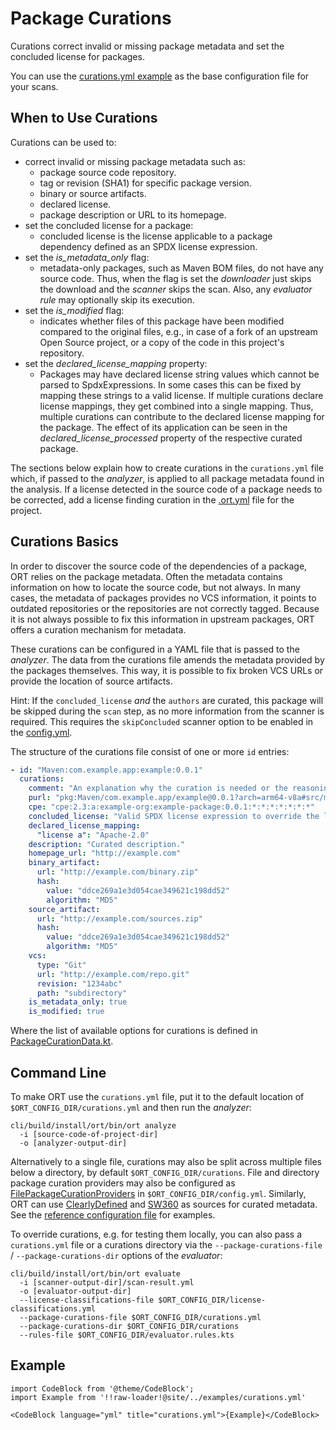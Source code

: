 # Package Curations

Curations correct invalid or missing package metadata and set the concluded license for packages.

You can use the [curations.yml example](#example) as the base configuration file for your scans.

## When to Use Curations

Curations can be used to:

* correct invalid or missing package metadata such as:
  * package source code repository.
  * tag or revision (SHA1) for specific package version.
  * binary or source artifacts.
  * declared license.
  * package description or URL to its homepage.
* set the concluded license for a package:
  * concluded license is the license applicable to a package dependency defined as an SPDX license expression.
* set the *is_metadata_only* flag:
  * metadata-only packages, such as Maven BOM files, do not have any source code. Thus, when the flag is set the
    *downloader* just skips the download and the *scanner* skips the scan. Also, any *evaluator rule* may optionally
    skip its execution.
* set the *is_modified* flag:
  * indicates whether files of this package have been modified compared to the original files, e.g., in case of a fork
    of an upstream Open Source project, or a copy of the code in this project's repository.
* set the *declared_license_mapping* property:
  * Packages may have declared license string values which cannot be parsed to SpdxExpressions. In some cases this can
    be fixed by mapping these strings to a valid license. If multiple curations declare license mappings, they get
    combined into a single mapping. Thus, multiple curations can contribute to the declared license mapping for the
    package. The effect of its application can be seen in the *declared_license_processed* property of the respective
    curated package.

The sections below explain how to create curations in the `curations.yml` file which,
if passed to the *analyzer*, is applied to all package metadata found in the analysis.
If a license detected in the source code of a package needs to be corrected, add
a license finding curation in the [.ort.yml](ort-yml.md#curations) file for the project.

## Curations Basics

In order to discover the source code of the dependencies of a package, ORT relies on the package metadata. Often the
metadata contains information on how to locate the source code, but not always. In many cases, the metadata of packages
provides no VCS information, it points to outdated repositories or the repositories are not correctly tagged. Because it
is not always possible to fix this information in upstream packages, ORT offers a curation mechanism for metadata.

These curations can be configured in a YAML file that is passed to the *analyzer*. The data from the curations file
amends the metadata provided by the packages themselves. This way, it is possible to fix broken VCS URLs or provide the
location of source artifacts.

Hint: If the `concluded_license` *and* the `authors` are curated, this package will be skipped during the `scan` step,
as no more information from the scanner is required. This requires the `skipConcluded` scanner option to be enabled in
the [config.yml](../getting-started/usage.md#ort-configuration-file).

The structure of the curations file consist of one or more `id` entries:

```yaml
- id: "Maven:com.example.app:example:0.0.1"
  curations:
    comment: "An explanation why the curation is needed or the reasoning for a license conclusion"
    purl: "pkg:Maven/com.example.app/example@0.0.1?arch=arm64-v8a#src/main"
    cpe: "cpe:2.3:a:example-org:example-package:0.0.1:*:*:*:*:*:*:*"
    concluded_license: "Valid SPDX license expression to override the license findings."
    declared_license_mapping:
      "license a": "Apache-2.0"
    description: "Curated description."
    homepage_url: "http://example.com"
    binary_artifact:
      url: "http://example.com/binary.zip"
      hash: 
        value: "ddce269a1e3d054cae349621c198dd52"
        algorithm: "MD5"
    source_artifact:
      url: "http://example.com/sources.zip"
      hash: 
        value: "ddce269a1e3d054cae349621c198dd52"
        algorithm: "MD5"
    vcs:
      type: "Git"
      url: "http://example.com/repo.git"
      revision: "1234abc"
      path: "subdirectory"
    is_metadata_only: true
    is_modified: true
```

Where the list of available options for curations is defined in
[PackageCurationData.kt](https://github.com/oss-review-toolkit/ort/blob/main/model/src/main/kotlin/PackageCurationData.kt).

## Command Line

To make ORT use the `curations.yml` file, put it to the default location of `$ORT_CONFIG_DIR/curations.yml` and then run
the *analyzer*:

```shell
cli/build/install/ort/bin/ort analyze
  -i [source-code-of-project-dir]
  -o [analyzer-output-dir]
```

Alternatively to a single file, curations may also be split across multiple files below a directory, by default
`$ORT_CONFIG_DIR/curations`. File and directory package curation providers may also be configured as
[FilePackageCurationProviders](https://github.com/oss-review-toolkit/ort/blob/main/plugins/package-curation-providers/file/src/main/kotlin/FilePackageCurationProvider.kt)
in `$ORT_CONFIG_DIR/config.yml`. Similarly, ORT can use [ClearlyDefined](https://clearlydefined.io/) and
[SW360](https://www.eclipse.org/sw360/) as sources for curated metadata. See the
[reference configuration file](https://github.com/oss-review-toolkit/ort/blob/main/model/src/main/resources/reference.yml)
for examples.

To override curations, e.g. for testing them locally, you can also pass a `curations.yml` file or a curations directory
via the `--package-curations-file` / `--package-curations-dir` options of the *evaluator*:

```shell
cli/build/install/ort/bin/ort evaluate
  -i [scanner-output-dir]/scan-result.yml
  -o [evaluator-output-dir]
  --license-classifications-file $ORT_CONFIG_DIR/license-classifications.yml
  --package-curations-file $ORT_CONFIG_DIR/curations.yml
  --package-curations-dir $ORT_CONFIG_DIR/curations
  --rules-file $ORT_CONFIG_DIR/evaluator.rules.kts
```

## Example

```mdx-code-block
import CodeBlock from '@theme/CodeBlock';
import Example from '!!raw-loader!@site/../examples/curations.yml'

<CodeBlock language="yml" title="curations.yml">{Example}</CodeBlock>
```
